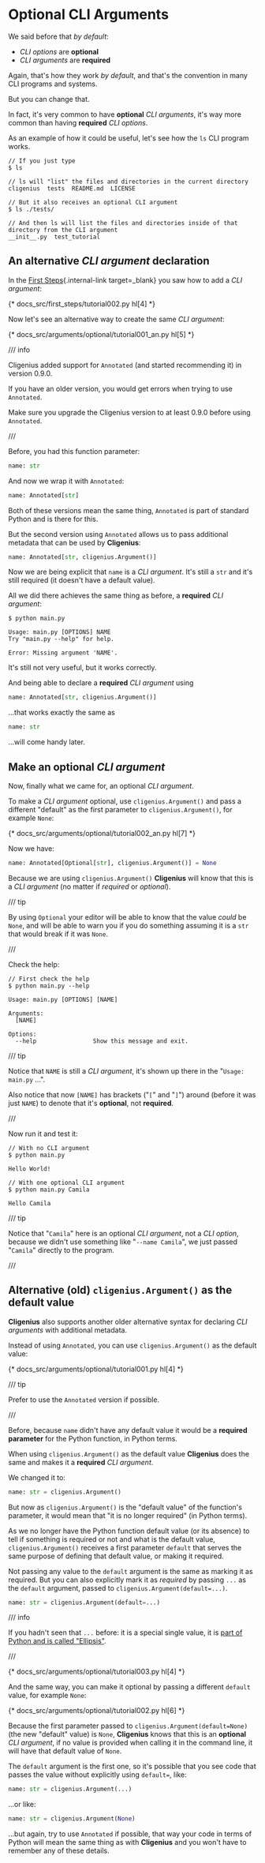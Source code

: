 # Optional CLI Arguments

We said before that *by default*:

* *CLI options* are **optional**
* *CLI arguments* are **required**

Again, that's how they work *by default*, and that's the convention in many CLI programs and systems.

But you can change that.

In fact, it's very common to have **optional** *CLI arguments*, it's way more common than having **required** *CLI options*.

As an example of how it could be useful, let's see how the `ls` CLI program works.

<div class="termy">

```console
// If you just type
$ ls

// ls will "list" the files and directories in the current directory
cligenius  tests  README.md  LICENSE

// But it also receives an optional CLI argument
$ ls ./tests/

// And then ls will list the files and directories inside of that directory from the CLI argument
__init__.py  test_tutorial
```

</div>

## An alternative *CLI argument* declaration

In the [First Steps](../first-steps.md#add-a-cli-argument){.internal-link target=_blank} you saw how to add a *CLI argument*:

{* docs_src/first_steps/tutorial002.py hl[4] *}

Now let's see an alternative way to create the same *CLI argument*:


{* docs_src/arguments/optional/tutorial001_an.py hl[5] *}

/// info

Cligenius added support for `Annotated` (and started recommending it) in version 0.9.0.

If you have an older version, you would get errors when trying to use `Annotated`.

Make sure you upgrade the Cligenius version to at least 0.9.0 before using `Annotated`.

///

Before, you had this function parameter:

```Python
name: str
```

And now we wrap it with `Annotated`:

```Python
name: Annotated[str]
```

Both of these versions mean the same thing, `Annotated` is part of standard Python and is there for this.

But the second version using `Annotated` allows us to pass additional metadata that can be used by **Cligenius**:

```Python
name: Annotated[str, cligenius.Argument()]
```

Now we are being explicit that `name` is a *CLI argument*. It's still a `str` and it's still required (it doesn't have a default value).

All we did there achieves the same thing as before, a **required** *CLI argument*:

<div class="termy">

```console
$ python main.py

Usage: main.py [OPTIONS] NAME
Try "main.py --help" for help.

Error: Missing argument 'NAME'.
```

</div>

It's still not very useful, but it works correctly.

And being able to declare a **required** *CLI argument* using

```Python
name: Annotated[str, cligenius.Argument()]
```

...that works exactly the same as

```Python
name: str
```

...will come handy later.

## Make an optional *CLI argument*

Now, finally what we came for, an optional *CLI argument*.

To make a *CLI argument* optional, use `cligenius.Argument()` and pass a different "default" as the first parameter to `cligenius.Argument()`, for example `None`:

{* docs_src/arguments/optional/tutorial002_an.py hl[7] *}

Now we have:

```Python
name: Annotated[Optional[str], cligenius.Argument()] = None
```

Because we are using `cligenius.Argument()` **Cligenius** will know that this is a *CLI argument* (no matter if *required* or *optional*).

/// tip

By using `Optional` your editor will be able to know that the value *could* be `None`, and will be able to warn you if you do something assuming it is a `str` that would break if it was `None`.

///

Check the help:

<div class="termy">

```console
// First check the help
$ python main.py --help

Usage: main.py [OPTIONS] [NAME]

Arguments:
  [NAME]

Options:
  --help                Show this message and exit.
```

</div>

/// tip

Notice that `NAME` is still a *CLI argument*, it's shown up there in the "`Usage: main.py` ...".

Also notice that now `[NAME]` has brackets ("`[`" and "`]`") around (before it was just `NAME`) to denote that it's **optional**, not **required**.

///

Now run it and test it:

<div class="termy">

```console
// With no CLI argument
$ python main.py

Hello World!

// With one optional CLI argument
$ python main.py Camila

Hello Camila
```

</div>

/// tip

Notice that "`Camila`" here is an optional *CLI argument*, not a *CLI option*, because we didn't use something like "`--name Camila`", we just passed "`Camila`" directly to the program.

///

## Alternative (old) `cligenius.Argument()` as the default value

**Cligenius** also supports another older alternative syntax for declaring *CLI arguments* with additional metadata.

Instead of using `Annotated`, you can use `cligenius.Argument()` as the default value:

{* docs_src/arguments/optional/tutorial001.py hl[4] *}

/// tip

Prefer to use the `Annotated` version if possible.

///

Before, because `name` didn't have any default value it would be a **required parameter** for the Python function, in Python terms.

When using `cligenius.Argument()` as the default value **Cligenius** does the same and makes it a **required** *CLI argument*.

We changed it to:

```Python
name: str = cligenius.Argument()
```

But now as `cligenius.Argument()` is the "default value" of the function's parameter, it would mean that "it is no longer required" (in Python terms).

As we no longer have the Python function default value (or its absence) to tell if something is required or not and what is the default value, `cligenius.Argument()` receives a first parameter `default` that serves the same purpose of defining that default value, or making it required.

Not passing any value to the `default` argument is the same as marking it as required. But you can also explicitly mark it as *required* by passing `...` as the `default` argument, passed to `cligenius.Argument(default=...)`.

```Python
name: str = cligenius.Argument(default=...)
```

/// info

If you hadn't seen that `...` before: it is a special single value, it is <a href="https://docs.python.org/3/library/constants.html#Ellipsis" class="external-link" target="_blank">part of Python and is called "Ellipsis"</a>.

///

{* docs_src/arguments/optional/tutorial003.py hl[4] *}

And the same way, you can make it optional by passing a different `default` value, for example `None`:

{* docs_src/arguments/optional/tutorial002.py hl[6] *}

Because the first parameter passed to `cligenius.Argument(default=None)` (the new "default" value) is `None`, **Cligenius** knows that this is an **optional** *CLI argument*, if no value is provided when calling it in the command line, it will have that default value of `None`.

The `default` argument is the first one, so it's possible that you see code that passes the value without explicitly using `default=`, like:

```Python
name: str = cligenius.Argument(...)
```

...or like:

```Python
name: str = cligenius.Argument(None)
```

...but again, try to use `Annotated` if possible, that way your code in terms of Python will mean the same thing as with **Cligenius** and you won't have to remember any of these details.
